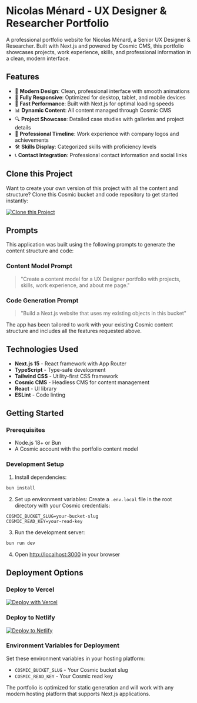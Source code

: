 # Nicolas Ménard - UX Designer & Researcher Portfolio

A professional portfolio website for Nicolas Ménard, a Senior UX Designer & Researcher. Built with Next.js and powered by Cosmic CMS, this portfolio showcases projects, work experience, skills, and professional information in a clean, modern interface.

## Features

- 🎨 **Modern Design**: Clean, professional interface with smooth animations
- 📱 **Fully Responsive**: Optimized for desktop, tablet, and mobile devices
- 🚀 **Fast Performance**: Built with Next.js for optimal loading speeds
- 📊 **Dynamic Content**: All content managed through Cosmic CMS
- 🔍 **Project Showcase**: Detailed case studies with galleries and project details
- 💼 **Professional Timeline**: Work experience with company logos and achievements
- 🛠️ **Skills Display**: Categorized skills with proficiency levels
- 📞 **Contact Integration**: Professional contact information and social links

## Clone this Project

Want to create your own version of this project with all the content and structure? Clone this Cosmic bucket and code repository to get started instantly:

[![Clone this Project](https://img.shields.io/badge/Clone%20this%20Project-29abe2?style=for-the-badge&logo=cosmic&logoColor=white)](https://app.cosmicjs.com/projects/new?clone_bucket=68acbfcc04ea77b1e31e55ea&clone_repository=68ad95471f09167261d58e02)

## Prompts

This application was built using the following prompts to generate the content structure and code:

### Content Model Prompt

> "Create a content model for a UX Designer portfolio with projects, skills, work experience, and about me page."

### Code Generation Prompt

> "Build a Next.js website that uses my existing objects in this bucket"

The app has been tailored to work with your existing Cosmic content structure and includes all the features requested above.

## Technologies Used

- **Next.js 15** - React framework with App Router
- **TypeScript** - Type-safe development
- **Tailwind CSS** - Utility-first CSS framework
- **Cosmic CMS** - Headless CMS for content management
- **React** - UI library
- **ESLint** - Code linting

## Getting Started

### Prerequisites

- Node.js 18+ or Bun
- A Cosmic account with the portfolio content model

### Development Setup

1. Install dependencies:
```bash
bun install
```

2. Set up environment variables:
Create a `.env.local` file in the root directory with your Cosmic credentials:
```env
COSMIC_BUCKET_SLUG=your-bucket-slug
COSMIC_READ_KEY=your-read-key
```

3. Run the development server:
```bash
bun run dev
```

4. Open [http://localhost:3000](http://localhost:3000) in your browser

## Deployment Options

### Deploy to Vercel
[![Deploy with Vercel](https://vercel.com/button)](https://vercel.com/new)

### Deploy to Netlify
[![Deploy to Netlify](https://www.netlify.com/img/deploy/button.svg)](https://app.netlify.com/start)

### Environment Variables for Deployment
Set these environment variables in your hosting platform:

- `COSMIC_BUCKET_SLUG` - Your Cosmic bucket slug
- `COSMIC_READ_KEY` - Your Cosmic read key

The portfolio is optimized for static generation and will work with any modern hosting platform that supports Next.js applications.
<!-- README_END -->
